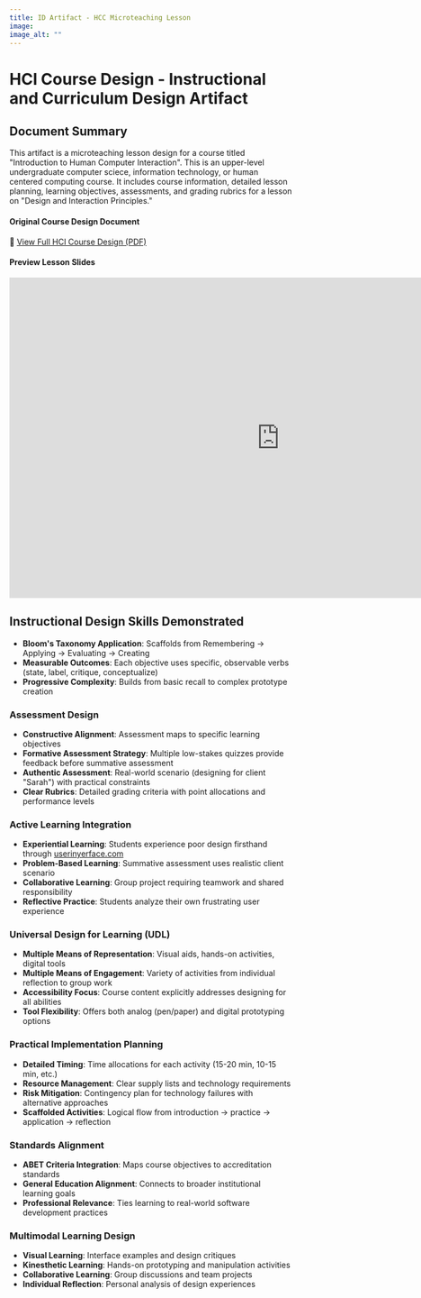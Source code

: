 ```yaml
---
title: ID Artifact - HCC Microteaching Lesson
image: 
image_alt: ""
---
```


# HCI Course Design - Instructional and Curriculum Design Artifact

## Document Summary
This artifact is a microteaching lesson design for a course titled "Introduction to Human Computer Interaction". This is an upper-level undergraduate computer sciece, information technology, or human centered computing course. It includes course information, detailed lesson planning, learning objectives, assessments, and grading rubrics for a lesson on "Design and Interaction Principles."

#### Original Course Design Document
📄 [View Full HCI Course Design (PDF)](/theme/pdfs/HCC-MTL.pdf)

#### Preview Lesson Slides
<iframe src="https://docs.google.com/presentation/d/e/2PACX-1vRzbbE7Ogzoj__Fzkwk2arETEIgQ8dLbJPSZfVhI57IWdGI4OX3Y3r_vGyLHIAyFK0ewPrJNIIQDC_T/pubembed?start=false&loop=false&delayms=60000" frameborder="0" width="960" height="569" allowfullscreen="true" mozallowfullscreen="true" webkitallowfullscreen="true"></iframe>

## Instructional Design Skills Demonstrated
- **Bloom's Taxonomy Application**: Scaffolds from Remembering → Applying → Evaluating → Creating
- **Measurable Outcomes**: Each objective uses specific, observable verbs (state, label, critique, conceptualize)
- **Progressive Complexity**: Builds from basic recall to complex prototype creation

### **Assessment Design**
- **Constructive Alignment**: Assessment maps to specific learning objectives
- **Formative Assessment Strategy**: Multiple low-stakes quizzes provide feedback before summative assessment
- **Authentic Assessment**: Real-world scenario (designing for client "Sarah") with practical constraints
- **Clear Rubrics**: Detailed grading criteria with point allocations and performance levels

### **Active Learning Integration**
- **Experiential Learning**: Students experience poor design firsthand through [userinyerface.com](https://userinyerface.com)
- **Problem-Based Learning**: Summative assessment uses realistic client scenario
- **Collaborative Learning**: Group project requiring teamwork and shared responsibility
- **Reflective Practice**: Students analyze their own frustrating user experience

### **Universal Design for Learning (UDL)**
- **Multiple Means of Representation**: Visual aids, hands-on activities, digital tools
- **Multiple Means of Engagement**: Variety of activities from individual reflection to group work
- **Accessibility Focus**: Course content explicitly addresses designing for all abilities
- **Tool Flexibility**: Offers both analog (pen/paper) and digital prototyping options

### **Practical Implementation Planning**
- **Detailed Timing**: Time allocations for each activity (15-20 min, 10-15 min, etc.)
- **Resource Management**: Clear supply lists and technology requirements
- **Risk Mitigation**: Contingency plan for technology failures with alternative approaches
- **Scaffolded Activities**: Logical flow from introduction → practice → application → reflection

### **Standards Alignment**
- **ABET Criteria Integration**: Maps course objectives to accreditation standards
- **General Education Alignment**: Connects to broader institutional learning goals
- **Professional Relevance**: Ties learning to real-world software development practices

### **Multimodal Learning Design**
- **Visual Learning**: Interface examples and design critiques
- **Kinesthetic Learning**: Hands-on prototyping and manipulation activities
- **Collaborative Learning**: Group discussions and team projects
- **Individual Reflection**: Personal analysis of design experiences
